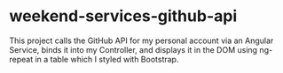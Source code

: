 # weekend-services-github-api

This project calls the GitHub API for my personal account via an Angular Service, binds it into my Controller, and displays it in the DOM using ng-repeat in a table which I styled with Bootstrap.
